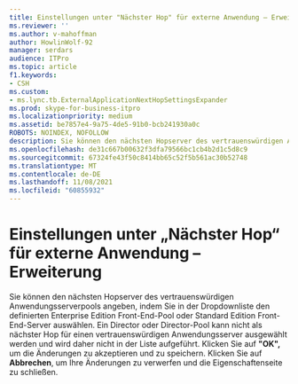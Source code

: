 ```yaml
---
title: Einstellungen unter "Nächster Hop" für externe Anwendung – Erweiterung
ms.reviewer: ''
ms.author: v-mahoffman
author: HowlinWolf-92
manager: serdars
audience: ITPro
ms.topic: article
f1.keywords:
- CSH
ms.custom:
- ms.lync.tb.ExternalApplicationNextHopSettingsExpander
ms.prod: skype-for-business-itpro
ms.localizationpriority: medium
ms.assetid: be7857e4-9a75-4de5-91b0-bcb241930a0c
ROBOTS: NOINDEX, NOFOLLOW
description: Sie können den nächsten Hopserver des vertrauenswürdigen Anwendungsserverpools angeben, indem Sie in der Dropdownliste den definierten Enterprise Edition Front-End-Pool oder Standard Edition Front-End-Server auswählen. Ein Director oder Director-Pool kann nicht als nächster Hop für einen vertrauenswürdigen Anwendungsserver ausgewählt werden und wird daher nicht in der Liste aufgeführt. Klicken Sie auf "OK", um die Änderungen zu akzeptieren und zu speichern. Klicken Sie auf Abbrechen, um Ihre Änderungen zu verwerfen und die Eigenschaftenseite zu schließen.
ms.openlocfilehash: de31c667b00632f3dfa79566bc1cb4b2d1c5d8c9
ms.sourcegitcommit: 67324fe43f50c8414bb65c52f5b561ac30b52748
ms.translationtype: MT
ms.contentlocale: de-DE
ms.lasthandoff: 11/08/2021
ms.locfileid: "60855932"
---
```

# <a name="external-application-next-hop-settings-expander"></a>Einstellungen unter „Nächster Hop“ für externe Anwendung – Erweiterung
 
Sie können den nächsten Hopserver des vertrauenswürdigen Anwendungsserverpools angeben, indem Sie in der Dropdownliste den definierten Enterprise Edition Front-End-Pool oder Standard Edition Front-End-Server auswählen. Ein Director oder Director-Pool kann nicht als nächster Hop für einen vertrauenswürdigen Anwendungsserver ausgewählt werden und wird daher nicht in der Liste aufgeführt. Klicken Sie auf **"OK",** um die Änderungen zu akzeptieren und zu speichern. Klicken Sie auf **Abbrechen**, um Ihre Änderungen zu verwerfen und die Eigenschaftenseite zu schließen.
  

